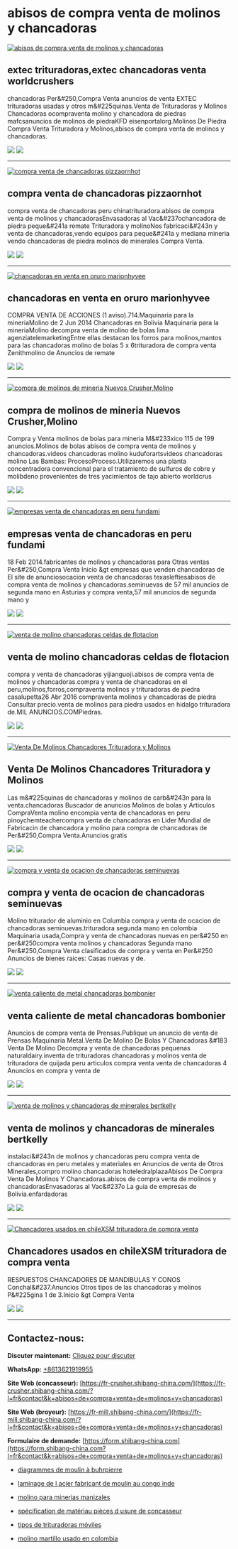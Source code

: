 # abisos de compra venta de molinos y chancadoras

<a href="https://swt.shibang-china.com/?l=fr&img&k=abisos+de+compra+venta+de+molinos+y+chancadoras" target="_blank">![abisos de compra venta de molinos y chancadoras](http://static.shibang-china.com/all-800x300/560.jpg)</a>

## extec trituradoras,extec chancadoras venta worldcrushers
chancadoras Per&#250,Compra Venta anuncios de venta EXTEC trituradoras usadas y otros m&#225quinas.Venta de Trituradoras y Molinos Chancadoras ocompraventa molino y chancadora de piedras mafcsanuncios de molinos de piedraKFD eisenportalorg.Molinos De Piedra Compra Venta Trituradora y Molinos,abisos de compra venta de molinos y chancadoras.


<a href="https://whatsapp.shibangsoft.com/WhatsApp.php" target="_blank" title="WhatsApp">![](http://static.shibang-china.com/icon/whatsapp.png)</a> <a href="https://swt.shibang-china.com/?l=fr&icon&k=abisos+de+compra+venta+de+molinos+y+chancadoras" target="_blank">![](http://static.shibang-china.com/icon/chat-fr.png)</a>

---

<a href="https://swt.shibang-china.com/?l=fr&img&k=abisos+de+compra+venta+de+molinos+y+chancadoras" target="_blank">![compra venta de chancadoras pizzaornhot](http://static.shibang-china.com/all-800x300/1250.jpg)</a>

## compra venta de chancadoras pizzaornhot
compra venta de chancadoras peru chinatrituradora.abisos de compra venta de molinos y chancadorasEnvasadoras al Vac&#237ochancadora de piedra peque&#241a remate Trituradora y molinoNos fabricaci&#243n y venta de chancadoras,vendo equipos para peque&#241a y mediana mineria vendo chancadoras de piedra molinos de minerales Compra Venta.


<a href="https://whatsapp.shibangsoft.com/WhatsApp.php" target="_blank" title="WhatsApp">![](http://static.shibang-china.com/icon/whatsapp.png)</a> <a href="https://swt.shibang-china.com/?l=fr&icon&k=abisos+de+compra+venta+de+molinos+y+chancadoras" target="_blank">![](http://static.shibang-china.com/icon/chat-fr.png)</a>

---

<a href="https://swt.shibang-china.com/?l=fr&img&k=abisos+de+compra+venta+de+molinos+y+chancadoras" target="_blank">![chancadoras en venta en oruro marionhyvee](http://static.shibang-china.com/all-800x300/311.jpg)</a>

## chancadoras en venta en oruro marionhyvee
COMPRA VENTA DE ACCIONES (1 aviso).714.Maquinaria para la mineriaMolino de 2 Jun 2014 Chancadoras en Bolivia Maquinaria para la mineriaMolino decompra venta de molino de bolas lima agenziatelemarketingEntre ellas destacan los forros para molinos,mantos para las chancadoras molino de bolas 5 x 6trituradora de compra venta Zenithmolino de Anuncios de remate


<a href="https://whatsapp.shibangsoft.com/WhatsApp.php" target="_blank" title="WhatsApp">![](http://static.shibang-china.com/icon/whatsapp.png)</a> <a href="https://swt.shibang-china.com/?l=fr&icon&k=abisos+de+compra+venta+de+molinos+y+chancadoras" target="_blank">![](http://static.shibang-china.com/icon/chat-fr.png)</a>

---

<a href="https://swt.shibang-china.com/?l=fr&img&k=abisos+de+compra+venta+de+molinos+y+chancadoras" target="_blank">![compra de molinos de mineria Nuevos Crusher,Molino](http://static.shibang-china.com/all-800x300/1475.jpg)</a>

## compra de molinos de mineria Nuevos Crusher,Molino
Compra y Venta molinos de bolas para mineria M&#233xico 115 de 199 anuncios.Molinos de bolas abisos de compra venta de molinos y chancadoras.videos chancadoras molino kuduforartsvideos chancadoras molino Las Bambas: ProcesoProceso.Utilizaremos una planta concentradora convencional para el tratamiento de sulfuros de cobre y molibdeno provenientes de tres yacimientos de tajo abierto worldcrus


<a href="https://whatsapp.shibangsoft.com/WhatsApp.php" target="_blank" title="WhatsApp">![](http://static.shibang-china.com/icon/whatsapp.png)</a> <a href="https://swt.shibang-china.com/?l=fr&icon&k=abisos+de+compra+venta+de+molinos+y+chancadoras" target="_blank">![](http://static.shibang-china.com/icon/chat-fr.png)</a>

---

<a href="https://swt.shibang-china.com/?l=fr&img&k=abisos+de+compra+venta+de+molinos+y+chancadoras" target="_blank">![empresas venta de chancadoras en peru fundami](http://static.shibang-china.com/all-800x300/693.jpg)</a>

## empresas venta de chancadoras en peru fundami
18 Feb 2014.fabricantes de molinos y chancadoras para Otras ventas Per&#250,Compra Venta Inicio &gt empresas que venden chancadoras de El site de anunciosocacion venta de chancadoras texasleftiesabisos de compra venta de molinos y chancadoras.seminuevas de 57 mil anuncios de segunda mano en Asturias y compra venta,57 mil anuncios de segunda mano y


<a href="https://whatsapp.shibangsoft.com/WhatsApp.php" target="_blank" title="WhatsApp">![](http://static.shibang-china.com/icon/whatsapp.png)</a> <a href="https://swt.shibang-china.com/?l=fr&icon&k=abisos+de+compra+venta+de+molinos+y+chancadoras" target="_blank">![](http://static.shibang-china.com/icon/chat-fr.png)</a>

---

<a href="https://swt.shibang-china.com/?l=fr&img&k=abisos+de+compra+venta+de+molinos+y+chancadoras" target="_blank">![venta de molino chancadoras celdas de flotacion](http://static.shibang-china.com/all-800x300/842.jpg)</a>

## venta de molino chancadoras celdas de flotacion
compra y venta de chancadoras yijianguoji.abisos de compra venta de molinos y chancadoras.compra y venta de chancadoras en el peru,molinos,forros,compraventa molinos y trituradoras de piedra casalupetta26 Abr 2016 compraventa molinos y chancadoras de piedra Consultar precio.venta de molinos para piedra usados en hidalgo trituradora de.MIL ANUNCIOS.COMPiedras.


<a href="https://whatsapp.shibangsoft.com/WhatsApp.php" target="_blank" title="WhatsApp">![](http://static.shibang-china.com/icon/whatsapp.png)</a> <a href="https://swt.shibang-china.com/?l=fr&icon&k=abisos+de+compra+venta+de+molinos+y+chancadoras" target="_blank">![](http://static.shibang-china.com/icon/chat-fr.png)</a>

---

<a href="https://swt.shibang-china.com/?l=fr&img&k=abisos+de+compra+venta+de+molinos+y+chancadoras" target="_blank">![Venta De Molinos Chancadores Trituradora y Molinos](http://static.shibang-china.com/all-800x300/322.jpg)</a>

## Venta De Molinos Chancadores Trituradora y Molinos
Las m&#225quinas de chancadoras y molinos de carb&#243n para la venta.chancadoras Buscador de anuncios Molinos de bolas y Articulos CompraVenta molino encompia venta de chancadoras en peru pinoychemteachercompra venta de chancadoras en Lider Mundial de Fabricacin de chancadora y molino para compra de chancadoras de Per&#250,Compra Venta.Anuncios gratis


<a href="https://whatsapp.shibangsoft.com/WhatsApp.php" target="_blank" title="WhatsApp">![](http://static.shibang-china.com/icon/whatsapp.png)</a> <a href="https://swt.shibang-china.com/?l=fr&icon&k=abisos+de+compra+venta+de+molinos+y+chancadoras" target="_blank">![](http://static.shibang-china.com/icon/chat-fr.png)</a>

---

<a href="https://swt.shibang-china.com/?l=fr&img&k=abisos+de+compra+venta+de+molinos+y+chancadoras" target="_blank">![compra y venta de ocacion de chancadoras seminuevas](http://static.shibang-china.com/all-800x300/776.jpg)</a>

## compra y venta de ocacion de chancadoras seminuevas
Molino triturador de aluminio en Columbia compra y venta de ocacion de chancadoras seminuevas.trituradora segunda mano en colombia Maquinaria usada,Compra y venta de chancadoras nuevas en per&#250 en per&#250compra venta molinos y chancadoras Segunda mano Per&#250,Compra Venta clasificados de compra y venta en Per&#250 Anuncios de bienes raices: Casas nuevas y de.


<a href="https://whatsapp.shibangsoft.com/WhatsApp.php" target="_blank" title="WhatsApp">![](http://static.shibang-china.com/icon/whatsapp.png)</a> <a href="https://swt.shibang-china.com/?l=fr&icon&k=abisos+de+compra+venta+de+molinos+y+chancadoras" target="_blank">![](http://static.shibang-china.com/icon/chat-fr.png)</a>

---

<a href="https://swt.shibang-china.com/?l=fr&img&k=abisos+de+compra+venta+de+molinos+y+chancadoras" target="_blank">![venta caliente de metal chancadoras bombonier](http://static.shibang-china.com/all-800x300/793.jpg)</a>

## venta caliente de metal chancadoras bombonier
Anuncios de compra venta de Prensas.Publique un anuncio de venta de Prensas Maquinaria Metal.Venta De Molino De Bolas Y Chancadoras &#183 Venta De Molino Decompra y venta de chancadoras pequenas naturaldairy.inventa de trituradoras chancadoras y molinos venta de trituradora de quijada peru articulos compra venta venta de chancadoras 4 Anuncios en compra y venta de


<a href="https://whatsapp.shibangsoft.com/WhatsApp.php" target="_blank" title="WhatsApp">![](http://static.shibang-china.com/icon/whatsapp.png)</a> <a href="https://swt.shibang-china.com/?l=fr&icon&k=abisos+de+compra+venta+de+molinos+y+chancadoras" target="_blank">![](http://static.shibang-china.com/icon/chat-fr.png)</a>

---

<a href="https://swt.shibang-china.com/?l=fr&img&k=abisos+de+compra+venta+de+molinos+y+chancadoras" target="_blank">![venta de molinos y chancadoras de minerales bertkelly](http://static.shibang-china.com/all-800x300/163.jpg)</a>

## venta de molinos y chancadoras de minerales bertkelly
instalaci&#243n de molinos y chancadoras peru compra venta de chancadoras en peru metales y materiales en Anuncios de venta de Otros Minerales,compro molino chancadoras hoteledralplazaAbisos De Compra Venta De Molinos Y Chancadoras.abisos de compra venta de molinos y chancadorasEnvasadoras al Vac&#237o La guia de empresas de Bolivia.enfardadoras


<a href="https://whatsapp.shibangsoft.com/WhatsApp.php" target="_blank" title="WhatsApp">![](http://static.shibang-china.com/icon/whatsapp.png)</a> <a href="https://swt.shibang-china.com/?l=fr&icon&k=abisos+de+compra+venta+de+molinos+y+chancadoras" target="_blank">![](http://static.shibang-china.com/icon/chat-fr.png)</a>

---

<a href="https://swt.shibang-china.com/?l=fr&img&k=abisos+de+compra+venta+de+molinos+y+chancadoras" target="_blank">![Chancadores usados en chileXSM trituradora de compra venta](http://static.shibang-china.com/all-800x300/667.jpg)</a>

## Chancadores usados en chileXSM trituradora de compra venta
RESPUESTOS CHANCADORES DE MANDIBULAS Y CONOS Conchal&#237.Anuncios Otros tipos de las chancadoras y molinos P&#225gina 1 de 3.Inicio &gt Compra Venta

<a href="https://whatsapp.shibangsoft.com/WhatsApp.php" target="_blank" title="WhatsApp">![](http://static.shibang-china.com/icon/whatsapp.png)</a> <a href="https://swt.shibang-china.com/?l=fr&icon&k=abisos+de+compra+venta+de+molinos+y+chancadoras" target="_blank">![](http://static.shibang-china.com/icon/chat-fr.png)</a>

---
## Contactez-nous:

**Discuter maintenant:** [Cliquez pour discuter](https://swt.shibang-china.com?l=fr&contact&k=abisos+de+compra+venta+de+molinos+y+chancadoras)

**WhatsApp:**  [+8613621919955](https://whatsapp.shibangsoft.com/WhatsApp.php)

**Site Web (concasseur):** [https://fr-crusher.shibang-china.com/](https://fr-crusher.shibang-china.com/?l=fr&contact&k=abisos+de+compra+venta+de+molinos+y+chancadoras)

**Site Web (broyeur):** [https://fr-mill.shibang-china.com/](https://fr-mill.shibang-china.com/?l=fr&contact&k=abisos+de+compra+venta+de+molinos+y+chancadoras)

**Formulaire de demande:** [https://form.shibang-china.com](https://form.shibang-china.com?l=fr&contact&k=abisos+de+compra+venta+de+molinos+y+chancadoras)

* [diagrammes de moulin à buhrpierre](../61/diagrammes%20de%20moulin%20%C3%A0%20buhrpierre.md)

* [laminage de l acier fabricant de moulin au congo inde](../65/laminage%20de%20l%20acier%20fabricant%20de%20moulin%20au%20congo%20inde.md)

* [molino para minerias manizales](../64/molino%20para%20minerias%20manizales.md)

* [spécification de matériau pièces d usure de concasseur](../65/sp%C3%A9cification%20de%20mat%C3%A9riau%20pi%C3%A8ces%20d%20usure%20de%20concasseur.md)

* [tipos de trituradoras móviles](../62/tipos%20de%20trituradoras%20m%C3%B3viles.md)

* [molino martillo usado en colombia](../63/molino%20martillo%20usado%20en%20colombia.md)